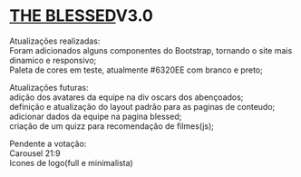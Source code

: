 # [THE BLESSED](https://eliezir.github.io/SiteCinema_TheBlessed/)V3.0

Atualizações realizadas:               
Foram adicionados alguns componentes do Bootstrap, tornando o site mais dinamico e responsivo;<br>
Paleta de cores em teste, atualmente #6320EE com branco e preto;<br>

Atualizações futuras:<br>
adição dos avatares da equipe na div oscars dos abençoados;<br>
definição e atualização do layout padrão para as paginas de conteudo;<br>
adicionar dados da equipe na pagina blessed;<br>
criação de um quizz para recomendação de filmes(js);<br>

Pendente a votação:<br>
Carousel 21:9<br>
Icones de logo(full e minimalista)<br>
